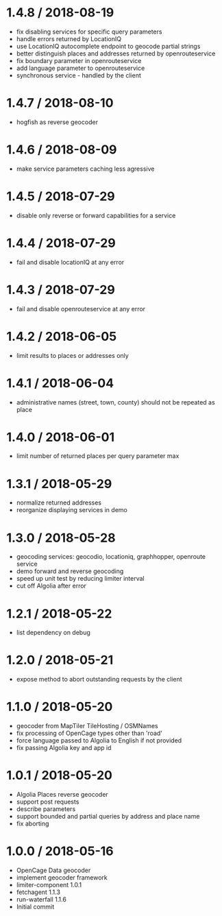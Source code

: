 
1.4.8 / 2018-08-19
==================

 * fix disabling services for specific query parameters
 * handle errors returned by LocationIQ
 * use LocationIQ autocomplete endpoint to geocode partial strings
 * better distinguish places and addresses returned by openrouteservice
 * fix boundary parameter in openrouteservice
 * add language parameter to openrouteservice
 * synchronous service - handled by the client

1.4.7 / 2018-08-10
==================

 * hogfish as reverse geocoder

1.4.6 / 2018-08-09
==================

 * make service parameters caching less agressive

1.4.5 / 2018-07-29
==================

 * disable only reverse or forward capabilities for a service

1.4.4 / 2018-07-29
==================

 * fail and disable locationIQ at any error

1.4.3 / 2018-07-29
==================

 * fail and disable openrouteservice at any error

1.4.2 / 2018-06-05
==================

 * limit results to places or addresses only

1.4.1 / 2018-06-04
==================

 * administrative names (street, town, county) should not be repeated as place

1.4.0 / 2018-06-01
==================

 * limit number of returned places per query parameter max

1.3.1 / 2018-05-29
==================

 * normalize returned addresses
 * reorganize displaying services in demo

1.3.0 / 2018-05-28
==================

 * geocoding services: geocodio, locationiq, graphhopper, openroute service
 * demo forward and reverse geocoding
 * speed up unit test by reducing limiter interval
 * cut off Algolia after error

1.2.1 / 2018-05-22
==================

 * list dependency on debug

1.2.0 / 2018-05-21
==================

 * expose method to abort outstanding requests by the client

1.1.0 / 2018-05-20
==================

 * geocoder from MapTiler TileHosting / OSMNames
 * fix processing of OpenCage types other than 'road'
 * force language passed to Algolia to English if not provided
 * fix passing Algolia key and app id

1.0.1 / 2018-05-20
==================

 * Algolia Places reverse geocoder
 * support post requests
 * describe parameters
 * support bounded and partial queries by address and place name
 * fix aborting

1.0.0 / 2018-05-16
==================

 * OpenCage Data geocoder
 * implement geocoder framework
 * limiter-component 1.0.1
 * fetchagent 1.1.3
 * run-waterfall 1.1.6
 * Initial commit
